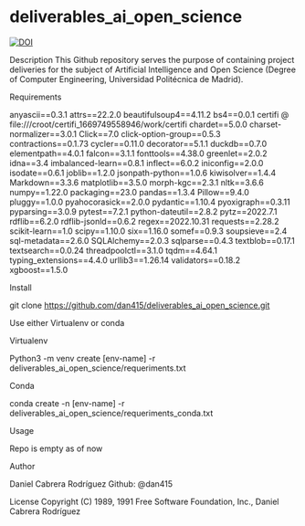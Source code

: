 # deliverables_ai_open_science

[![DOI](https://zenodo.org/badge/601755994.svg)](https://zenodo.org/badge/latestdoi/601755994)

Description
This Github repository serves the purpose of containing project deliveries for the subject of Artificial Intelligence and Open Science (Degree of Computer Engineering, Universidad Politécnica de Madrid).

Requirements

anyascii==0.3.1
attrs==22.2.0
beautifulsoup4==4.11.2
bs4==0.0.1
certifi @ file:///croot/certifi_1669749558946/work/certifi
chardet==5.0.0
charset-normalizer==3.0.1
Click==7.0
click-option-group==0.5.3
contractions==0.1.73
cycler==0.11.0
decorator==5.1.1
duckdb==0.7.0
elementpath==4.0.1
falcon==3.1.1
fonttools==4.38.0
greenlet==2.0.2
idna==3.4
imbalanced-learn==0.8.1
inflect==6.0.2
iniconfig==2.0.0
isodate==0.6.1
joblib==1.2.0
jsonpath-python==1.0.6
kiwisolver==1.4.4
Markdown==3.3.6
matplotlib==3.5.0
morph-kgc==2.3.1
nltk==3.6.6
numpy==1.22.0
packaging==23.0
pandas==1.3.4
Pillow==9.4.0
pluggy==1.0.0
pyahocorasick==2.0.0
pydantic==1.10.4
pyoxigraph==0.3.11
pyparsing==3.0.9
pytest==7.2.1
python-dateutil==2.8.2
pytz==2022.7.1
rdflib==6.2.0
rdflib-jsonld==0.6.2
regex==2022.10.31
requests==2.28.2
scikit-learn==1.0
scipy==1.10.0
six==1.16.0
somef==0.9.3
soupsieve==2.4
sql-metadata==2.6.0
SQLAlchemy==2.0.3
sqlparse==0.4.3
textblob==0.17.1
textsearch==0.0.24
threadpoolctl==3.1.0
tqdm==4.64.1
typing_extensions==4.4.0
urllib3==1.26.14
validators==0.18.2
xgboost==1.5.0


Install

git clone https://github.com/dan415/deliverables_ai_open_science.git

Use either Virtualenv or conda

Virtualenv

Python3 -m venv create [env-name] -r deliverables_ai_open_science/requeriments.txt

Conda

conda create -n [env-name] -r deliverables_ai_open_science/requeriments_conda.txt

Usage

Repo is empty as of now 

Author

Daniel Cabrera Rodríguez
Github: @dan415

License
Copyright (C) 1989, 1991 Free Software Foundation, Inc., Daniel Cabrera Rodríguez






